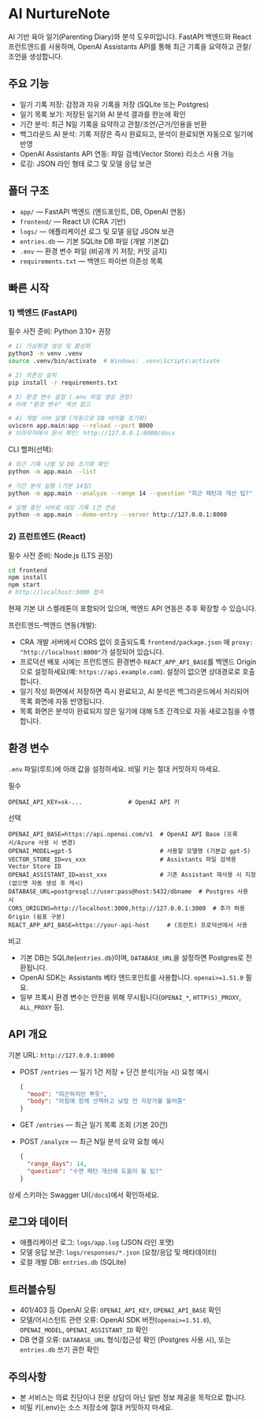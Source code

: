 # AI NurtureNote

AI 기반 육아 일기(Parenting Diary)와 분석 도우미입니다. FastAPI 백엔드와 React 프런트엔드를 사용하며, OpenAI Assistants API를 통해 최근 기록을 요약하고 관찰/조언을 생성합니다.

## 주요 기능
- 일기 기록 저장: 감정과 자유 기록을 저장 (SQLite 또는 Postgres)
- 일기 목록 보기: 저장된 일기와 AI 분석 결과를 한눈에 확인
- 기간 분석: 최근 N일 기록을 요약하고 관찰/조언/근거/인용을 반환
- 백그라운드 AI 분석: 기록 저장은 즉시 완료되고, 분석이 완료되면 자동으로 일기에 반영
- OpenAI Assistants API 연동: 파일 검색(Vector Store) 리소스 사용 가능
- 로깅: JSON 라인 형태 로그 및 모델 응답 보관

## 폴더 구조
- `app/` — FastAPI 백엔드 (엔드포인트, DB, OpenAI 연동)
- `frontend/` — React UI (CRA 기반)
- `logs/` — 애플리케이션 로그 및 모델 응답 JSON 보관
- `entries.db` — 기본 SQLite DB 파일 (개발 기본값)
- `.env` — 환경 변수 파일 (비공개 키 저장; 커밋 금지)
- `requirements.txt` — 백엔드 파이썬 의존성 목록

## 빠른 시작
### 1) 백엔드 (FastAPI)
필수 사전 준비: Python 3.10+ 권장

```bash
# 1) 가상환경 생성 및 활성화
python3 -m venv .venv
source .venv/bin/activate  # Windows: .venv\Scripts\activate

# 2) 의존성 설치
pip install -r requirements.txt

# 3) 환경 변수 설정 (.env 파일 생성 권장)
# 아래 "환경 변수" 섹션 참고

# 4) 개발 서버 실행 (자동으로 DB 테이블 초기화)
uvicorn app.main:app --reload --port 8000
# 브라우저에서 문서 확인: http://127.0.0.1:8000/docs
```

CLI 헬퍼(선택):
```bash
# 최근 기록 나열 및 DB 초기화 확인
python -m app.main --list

# 기간 분석 실행 (기본 14일)
python -m app.main --analyze --range 14 --question "최근 패턴과 개선 팁?"

# 실행 중인 서버로 데모 기록 1건 전송
python -m app.main --demo-entry --server http://127.0.0.1:8000
```

### 2) 프런트엔드 (React)
필수 사전 준비: Node.js (LTS 권장)

```bash
cd frontend
npm install
npm start
# http://localhost:3000 접속
```

현재 기본 UI 스켈레톤이 포함되어 있으며, 백엔드 API 연동은 추후 확장할 수 있습니다.

프런트엔드-백엔드 연동(개발):
- CRA 개발 서버에서 CORS 없이 호출되도록 `frontend/package.json` 에 `proxy: "http://localhost:8000"`가 설정되어 있습니다.
- 프로덕션 배포 시에는 프런트엔드 환경변수 `REACT_APP_API_BASE`를 백엔드 Origin으로 설정하세요(예: `https://api.example.com`). 설정이 없으면 상대경로로 호출합니다.
- 일기 작성 화면에서 저장하면 즉시 완료되고, AI 분석은 백그라운드에서 처리되어 목록 화면에 자동 반영됩니다.
- 목록 화면은 분석이 완료되지 않은 일기에 대해 5초 간격으로 자동 새로고침을 수행합니다.

## 환경 변수
`.env` 파일(루트)에 아래 값을 설정하세요. 비밀 키는 절대 커밋하지 마세요.

필수
```env
OPENAI_API_KEY=sk-...             # OpenAI API 키
```

선택
```env
OPENAI_API_BASE=https://api.openai.com/v1  # OpenAI API Base (프록시/Azure 사용 시 변경)
OPENAI_MODEL=gpt-5                         # 사용할 모델명 (기본값 gpt-5)
VECTOR_STORE_ID=vs_xxx                     # Assistants 파일 검색용 Vector Store ID
OPENAI_ASSISTANT_ID=asst_xxx               # 기존 Assistant 재사용 시 지정(없으면 자동 생성 후 캐시)
DATABASE_URL=postgresql://user:pass@host:5432/dbname  # Postgres 사용 시
CORS_ORIGINS=http://localhost:3000,http://127.0.0.1:3000  # 추가 허용 Origin (쉼표 구분)
REACT_APP_API_BASE=https://your-api-host     # (프런트) 프로덕션에서 사용
```

비고
- 기본 DB는 SQLite(`entries.db`)이며, `DATABASE_URL`을 설정하면 Postgres로 전환됩니다.
- OpenAI SDK는 Assistants 베타 엔드포인트를 사용합니다. `openai>=1.51.0` 필요.
- 일부 프록시 환경 변수는 안전을 위해 무시됩니다(`OPENAI_*`, `HTTP(S)_PROXY`, `ALL_PROXY` 등).

## API 개요
기본 URL: `http://127.0.0.1:8000`

- POST `/entries` — 일기 1건 저장 + 단건 분석(가능 시)
  요청 예시
  ```json
  {
    "mood": "피곤하지만 뿌듯",
    "body": "아침에 함께 산책하고 낮잠 전 자장가를 불러줌"
  }
  ```

- GET `/entries` — 최근 일기 목록 조회 (기본 20건)

- POST `/analyze` — 최근 N일 분석 요약
  요청 예시
  ```json
  {
    "range_days": 14,
    "question": "수면 패턴 개선에 도움이 될 팁?"
  }
  ```

상세 스키마는 Swagger UI(`/docs`)에서 확인하세요.

## 로그와 데이터
- 애플리케이션 로그: `logs/app.log` (JSON 라인 포맷)
- 모델 응답 보관: `logs/responses/*.json` (요청/응답 및 메타데이터)
- 로컬 개발 DB: `entries.db` (SQLite)

## 트러블슈팅
- 401/403 등 OpenAI 오류: `OPENAI_API_KEY`, `OPENAI_API_BASE` 확인
- 모델/어시스턴트 관련 오류: OpenAI SDK 버전(`openai>=1.51.0`), `OPENAI_MODEL`, `OPENAI_ASSISTANT_ID` 확인
- DB 연결 오류: `DATABASE_URL` 형식/접근성 확인 (Postgres 사용 시), 또는 `entries.db` 쓰기 권한 확인

## 주의사항
- 본 서비스는 의료 진단이나 전문 상담이 아닌 일반 정보 제공을 목적으로 합니다.
- 비밀 키(.env)는 소스 저장소에 절대 커밋하지 마세요.
